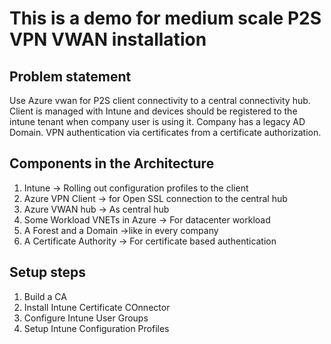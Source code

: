 # This is a demo for medium scale P2S VPN VWAN installation

## Problem statement

Use Azure vwan for P2S client connectivity to a central connectivity hub. Client is managed with Intune and devices should be registered to the intune tenant when company user is using it. Company has a legacy AD Domain. VPN authentication via certificates from a certificate authorization.    

## Components in the Architecture

1. Intune -> Rolling out configuration profiles to the client
2. Azure VPN Client -> for Open SSL connection to the central hub
3. Azure VWAN hub -> As central hub
4. Some Workload VNETs in Azure -> For datacenter workload
5. A Forest and a Domain ->like in every company
6. A Certificate Authority -> For certificate based authentication

## Setup steps

1. Build a CA
2. Install Intune Certificate COnnector
3. Configure Intune User Groups
4. Setup Intune Configuration Profiles
